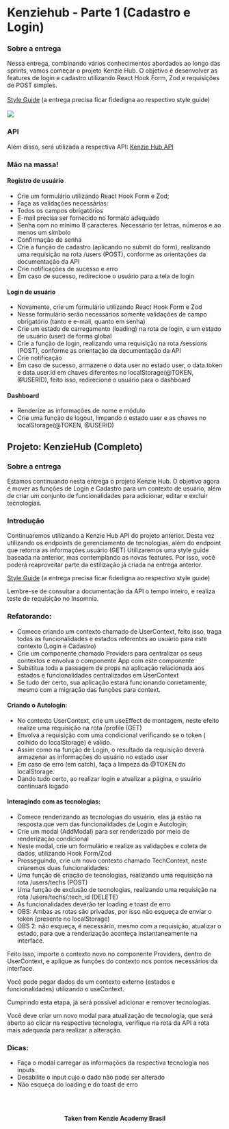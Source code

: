 <h1>Kenziehub - Parte 1 (Cadastro e Login)</h1>

<h3>Sobre a entrega</h3>
Nessa entrega, combinando vários conhecimentos abordados ao longo das sprints, vamos começar o projeto Kenzie Hub. O objetivo é desenvolver as features de login e cadastro utilizando React Hook Form, Zod e requisições de POST simples.<br>
<br>
<a href="https://www.figma.com/file/ccZ4uMlJtuBQISDzCCI1Vq/Kenzie-Hub?node-id=13099%3A314">Style Guide</a> (a entrega precisa ficar fidedigna ao respectivo style guide)<br>
<br>

<img src="https://media.graphassets.com/resize=width:1440,height:400/ybq6ESXSiaZqsiJqhUaj"/>

<h3>API</h3>
Além disso, será utilizada a respectiva API: <a href="https://github.com/Kenzie-Academy-Brasil-Developers/kenziehub-api">Kenzie Hub API</a>

<h3>Mão na massa!</h3>

<h4>Registro de usuário</h4>

- Crie um formulário utilizando React Hook Form e Zod;
- Faça as validações necessárias:
- Todos os campos obrigatórios
- E-mail precisa ser fornecido no formato adequado
- Senha com no mínimo 8 caracteres. Necessário ter letras, números e ao menos um símbolo
- Confirmação de senha
- Crie a função de cadastro (aplicando no submit do form), realizando uma requisição na rota /users (POST), conforme as orientações da documentação da API
- Crie notificações de sucesso e erro
- Em caso de sucesso, redirecione o usuário para a tela de login

<h4>Login de usuário</h4>

- Novamente, crie um formulário utilizando React Hook Form e Zod
- Nesse formulário serão necessários somente validações de campo obrigatório (tanto e e-mail, quanto em senha)
- Crie um estado de carregamento (loading) na rota de login, e um estado de usuário (user) de forma global
- Crie a função de login, realizando uma requisição na rota /sessions (POST), conforme as orientação da documentação da API
- Crie notificação
- Em caso de sucesso, armazene o data.user no estado user, o data.token e data.user.id em chaves diferentes no localStorage(@TOKEN, @USERID), feito isso, redirecione o usuário para o dashboard

<h4>Dashboard</h4>

- Renderize as informações de nome e módulo
- Crie uma função de logout, limpando o estado user e as chaves no localStorage(@TOKEN, @USERID)

<h2>Projeto: KenzieHub (Completo)</h2>

<h3>Sobre a entrega</h3>

Estamos continuando nesta entrega o projeto Kenzie Hub. O objetivo agora é mover as funções de Login e Cadastro para um contexto de usuário, além de criar um conjunto de funcionalidades para adicionar, editar e excluir tecnologias.

<h3>Introdução</h3>
Continuaremos utilizando a Kenzie Hub API do projeto anterior. Desta vez utilizando os endpoints de gerenciamento de tecnologias, além do endpoint que retorna as informações usuário (GET) Utilizaremos uma style guide baseada na anterior, mas contemplando as novas features. Por isso, você poderá reaproveitar parte da estilização já criada na entrega anterior.

<a href="https://www.figma.com/file/ccZ4uMlJtuBQISDzCCI1Vq/Kenzie-Hub?node-id=0%3A1">Style Guide</a> (a entrega precisa ficar fidedigna ao respectivo style guide)

Lembre-se de consultar a documentação da API o tempo inteiro, e realiza teste de requisição no Insomnia.

<h3>Refatorando:</h3>

- Comece criando um contexto chamado de UserContext, feito isso, traga todas as funcionalidades e estados referentes ao usuário para este contexto (Login e Cadastro)
- Crie um componente chamado Providers para centralizar os seus contextos e envolva o componente App com este componente
- Substitua toda a passagem de props na aplicação relacionada aos estados e funcionalidades centralizados em UserContext
- Se tudo der certo, sua aplicação estará funcionando corretamente, mesmo com a migração das funções para context.

<h4>Criando o Autologin:</h4>

- No contexto UserContext, crie um useEffect de montagem, neste efeito realize uma requisição na rota /profile (GET)
- Envolva a requisição com uma condicional verificando se o token ( colhido do localStorage) é válido.
- Assim como na função de Login, o resultado da requisição deverá armazenar as informações do usuário no estado user
- Em caso de erro (em catch), faça a limpeza da @TOKEN do localStorage.
- Dando tudo certo, ao realizar login e atualizar a página, o usuário continuará logado

<h4>Interagindo com as tecnologias:</h4>

- Comece renderizando as tecnologias do usuário, elas já estão na resposta que vem das funcionalidades de Login e Autologin;
- Crie um modal (AddModal) para ser renderizado por meio de renderização condicional
- Neste modal, crie um formulário e realize as validações e coleta de dados, utilizando Hook Form/Zod
- Prosseguindo, crie um novo contexto chamado TechContext, neste criaremos duas funcionalidades:
- Uma função de criação de tecnologias, realizando uma requisição na rota /users/techs (POST)
- Uma função de exclusão de tecnologias, realizando uma requisição na rota /users/techs/:tech_id (DELETE)
- As funcionalidades deverão ter loading e toast de erro
- OBS: Ambas as rotas são privadas, por isso não esqueça de enviar o token (presente no localStorage) 
- OBS 2: não esqueça, é necessário, mesmo com a requisição, atualizar o estado, para que a renderização aconteça instantaneamente na interface.     

Feito isso, importe o contexto novo no componente Providers, dentro de UserContext, e aplique as funções do contexto nos pontos necessários da interface.

Você pode pegar dados de um contexto externo (estados e funcionalidades) utilizando o useContext.

Cumprindo esta etapa, já será possível adicionar e remover tecnologias.

Você deve criar um novo modal para atualização de tecnologia, que será aberto ao clicar na respectiva tecnologia, verifique na rota da API a rota mais adequada para realizar a alteração.

<h3>Dicas:</h3>

- Faça o modal carregar as informações da respectiva tecnologia nos inputs
- Desabilite o input cujo o dado não pode ser alterado
- Não esqueça do loading e do toast de erro

<br>
<br>

<p align="center"><b>Taken from Kenzie Academy Brasil</b></p>
